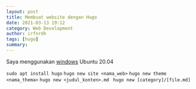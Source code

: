 ```yaml
---
layout: post
title: Membuat website dengan Hugo
date: 2021-03-13 19:12
category: Web Development
author: irfnrdh
tags: [hugo]
summary: 
---
```


Saya menggunakan [windows]() Ubuntu 20.04 

`sudo apt install hugo`
`hugo new site <nama_web>`
`hugo new theme <nama_thema>`
`hugo new <judul_konten>.md`
` hugo new [category]/[file.md]`
